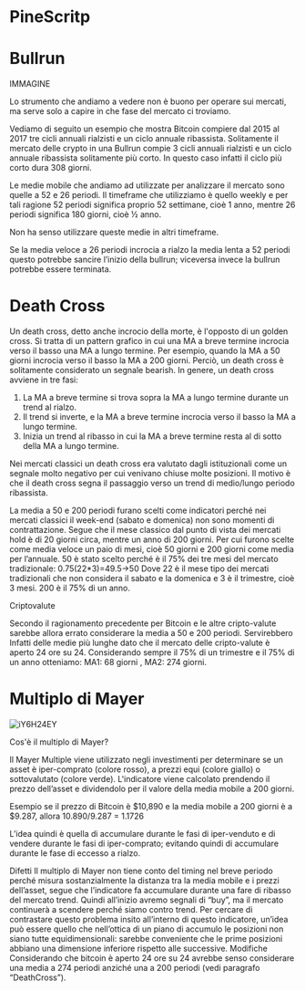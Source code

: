 # PineScritp

# Bullrun

IMMAGINE

Lo strumento che andiamo a vedere non è buono per operare sui mercati, ma serve solo a capire in che fase del mercato ci troviamo.

Vediamo di seguito un esempio che mostra Bitcoin compiere dal 2015 al 2017 tre cicli annuali rialzisti e un ciclo annuale ribassista. Solitamente il mercato delle crypto in una Bullrun compie 3 cicli annuali rialzisti e un ciclo annuale ribassista solitamente più corto. In questo caso infatti il ciclo più corto dura 308 giorni.

Le medie mobile che andiamo ad utilizzate per analizzare il mercato sono quelle a 52 e 26 periodi. Il timeframe che utilizziamo è quello weekly e per tali ragione 52 periodi significa proprio 52 settimane, cioè 1 anno, mentre 26 periodi significa 180 giorni, cioè ½ anno.

Non ha senso utilizzare queste medie in altri timeframe.

Se la media veloce a 26 periodi incrocia a rialzo la media lenta a 52 periodi questo potrebbe sancire l’inizio della bullrun; viceversa invece la bullrun potrebbe essere terminata.

# Death Cross

Un death cross, detto anche incrocio della morte, è l'opposto di un golden cross. Si tratta di un pattern grafico in cui una MA a breve termine incrocia verso il basso una MA a lungo termine. Per esempio, quando la MA a 50 giorni incrocia verso il basso la MA a 200 giorni. Perciò, un death cross è solitamente considerato un segnale bearish.
In genere, un death cross avviene in tre fasi:
1) La MA a breve termine si trova sopra la MA a lungo termine durante un trend al rialzo.
2) Il trend si inverte, e la MA a breve termine incrocia verso il basso la MA a lungo termine.
3) Inizia un trend al ribasso in cui la MA a breve termine resta al di sotto della MA a lungo termine.

Nei mercati classici un death cross era valutato dagli istituzionali come un segnale molto negativo per cui venivano chiuse molte posizioni. Il motivo è che il death cross segna il passaggio verso un trend di medio/lungo periodo ribassista.

La media a 50 e 200 periodi furano scelti come indicatori perché nei mercati classici il week-end (sabato e domenica) non sono momenti di contrattazione. Segue che il mese classico dal punto di vista dei mercati hold è di 20 giorni circa, mentre un anno di 200 giorni. Per cui furono scelte come media veloce un paio di mesi, cioè 50 giorni e 200 giorni come media per l’annuale.
50 è stato scelto perché è il 75% dei tre mesi del mercato tradizionale: 0.75(22*3)=49.5->50
Dove 22 è il mese tipo dei mercati tradizionali che non considera il sabato e la domenica e 3 è il trimestre, cioè 3 mesi.
200 è il 75% di un anno.

Criptovalute

Secondo il ragionamento precedente per Bitcoin e le altre cripto-valute sarebbe allora errato considerare la media a 50 e 200 periodi. Servirebbero Infatti delle medie più lunghe dato che il mercato delle cripto-valute è aperto 24 ore su 24. Considerando sempre il 75% di un trimestre e il 75% di un anno otteniamo: MA1: 68 giorni , MA2: 274 giorni.

# Multiplo di Mayer

![iY6H24EY](https://user-images.githubusercontent.com/57445485/124763548-60303e80-df34-11eb-8a92-4b64ed81df4b.png)

Cos'è il multiplo di Mayer?

Il Mayer Multiple viene utilizzato negli investimenti per determinare se un asset è iper-comprato (colore rosso), a prezzi equi (colore giallo) o sottovalutato (colore verde). L'indicatore viene calcolato prendendo il prezzo dell’asset e dividendolo per il valore della media mobile a 200 giorni.

Esempio se il prezzo di Bitcoin  è $10,890 e la media mobile a 200 giorni è a $9.287, allora 10.890/9.287 = 1.1726

L’idea quindi è quella di accumulare durante le fasi di iper-venduto e di vendere durante le fasi di iper-comprato; evitando quindi di accumulare durante le fase di eccesso a rialzo.

Difetti
Il multiplo di Mayer non tiene conto del timing nel breve periodo perché misura sostanzialmente la distanza tra la media mobile e i prezzi dell’asset, segue che l’indicatore fa accumulare durante una fare di ribasso del mercato trend. Quindi all’inizio avremo segnali di “buy”, ma il mercato continuerà a scendere perché siamo contro trend.
Per cercare di contrastare questo problema insito all’interno di questo indicatore, un’idea può essere quello che nell’ottica di un piano di accumulo le posizioni non siano tutte equidimensionali: sarebbe conveniente che le prime posizioni abbiano una dimensione inferiore rispetto alle successive. 
Modifiche
Considerando che bitcoin è aperto 24 ore su 24 avrebbe senso considerare una media a 274 periodi anziché una a 200 periodi (vedi paragrafo “DeathCross”).

